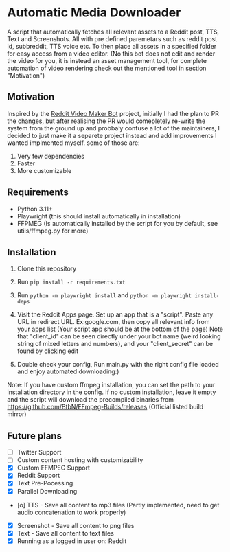 # Automatic Media Downloader

A script that automatically fetches all relevant assets to a Reddit post, TTS, Text and Screenshots. All with pre defined paremetars such as reddit post id, subbreddit, TTS voice etc. To then place all assets in a specified folder for easy access from a video editor. (No this bot does not edit and render the video for you, it is instead an asset management tool, for complete automation of video rendering check out the mentioned tool in section "Motivation")

## Motivation

Inspired by the [Reddit Video Maker Bot](https://github.com/elebumm/RedditVideoMakerBot) project, initially I had the plan to PR the changes, but after realising the PR would comepletely re-write the system from the ground up and probbaly confuse a lot of the maintainers, I decided to just make it a separete project instead and add improvements I wanted implmented myself. some of those are:

1. Very few dependencies
2. Faster
3. More customizable

## Requirements

- Python 3.11+
- Playwright (this should install automatically in installation)
- FFPMEG (Is automatically installed by the script for you by default, see utils/ffmpeg.py for more)

## Installation

1. Clone this repository
2. Run `pip install -r requirements.txt`

3. Run `python -m playwright install` and `python -m playwright install-deps`

4. Visit the Reddit Apps page. Set up an app that is a "script". Paste any URL in redirect URL. Ex:google.com, then copy all relevant info from your apps list (Your script app should be at the bottom of the page) Note that "client_id" can be seen directly under your bot name (weird looking string of mixed letters and numbers), and your "client_secret" can be found by clicking edit

5. Double check your config, Run main.py with the right config file loaded and enjoy automated downloading:)

Note: If you have custom ffmpeg installation, you can set the path to your installation directory in the config. If no custom installation, leave it empty and the script will download the precompiled binaries from https://github.com/BtbN/FFmpeg-Builds/releases (Official listed build mirror)

## Future plans

- [ ] Twitter Support
- [ ] Custom content hosting with customizability
- [x] Custom FFMPEG Support
- [x] Reddit Support
- [x] Text Pre-Pocessing 
- [x] Parallel Downloading
- [o] TTS - Save all content to mp3 files (Partly implemented, need to get audio concatenation to work properly)
- [x] Screenshot - Save all content to png files
- [x] Text - Save all content to text files
- [x] Running as a logged in user on: Reddit